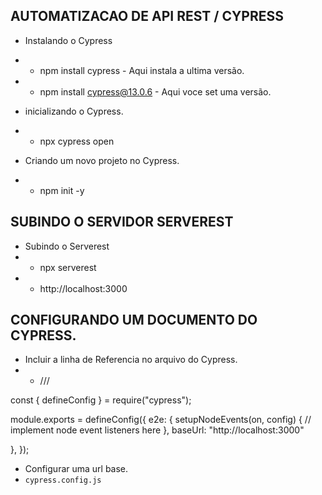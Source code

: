 ## AUTOMATIZACAO DE API REST / CYPRESS

* Instalando o Cypress
 * - npm install cypress - Aqui instala a ultima versão.
 * - npm install cypress@13.0.6 - Aqui voce set uma versão.

* inicializando o Cypress.
 * - npx cypress open

  * Criando um novo projeto no Cypress.
  * - npm init -y

## SUBINDO O SERVIDOR SERVEREST

* Subindo o Serverest
 * - npx serverest
 * - http://localhost:3000

## CONFIGURANDO UM DOCUMENTO DO CYPRESS.

* Incluir a linha de Referencia no arquivo do Cypress.
 * - /// <reference types = "cypress"/>


const { defineConfig } = require("cypress");

module.exports = defineConfig({
  e2e: {
    setupNodeEvents(on, config) {
      // implement node event listeners here
    },
    baseUrl: "http://localhost:3000"
    
  },
});

* Configurar uma url base.
 * `cypress.config.js`